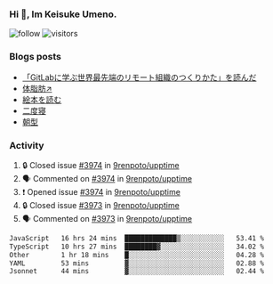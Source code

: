 ### Hi 👋, Im Keisuke Umeno.

<!--
**9renpoto/9renpoto** is a ✨ _special_ ✨ repository because its `README.md` (this file) appears on your GitHub profile.

Here are some ideas to get you started:

- 🔭 I’m currently working on ...
- 🌱 I’m currently learning ...
- 👯 I’m looking to collaborate on ...
- 🤔 I’m looking for help with ...
- 💬 Ask me about ...
- 📫 How to reach me: ...
- 😄 Pronouns: ...
- ⚡ Fun fact: ...
-->

![follow](https://img.shields.io/github/followers/9renpoto?label=Follow&style=social)
![visitors](https://komarev.com/ghpvc/?username=9renpoto&label=Profile%20views&color=0e75b6&style=flat)

### Blogs posts

<!-- BLOG-POST-LIST:START -->
- [「GitLabに学ぶ世界最先端のリモート組織のつくりかた」を読んだ](https://9renpoto.win/entry/2024/09/10/remote_organization)
- [体脂肪↗](https://9renpoto.win/entry/2024/08/12/gaining_fat)
- [絵本を読む](https://9renpoto.win/entry/2024/07/26/picture_book)
- [二度寝](https://9renpoto.win/entry/2024/07/18/going_back_to_sleep)
- [朝型](https://9renpoto.win/entry/2024/05/29/im-an-early)
<!-- BLOG-POST-LIST:END -->

### Activity

<!--START_SECTION:activity-->
1. 🔒 Closed issue [#3974](https://github.com/9renpoto/upptime/issues/3974) in [9renpoto/upptime](https://github.com/9renpoto/upptime)
2. 🗣 Commented on [#3974](https://github.com/9renpoto/upptime/issues/3974#issuecomment-2439547842) in [9renpoto/upptime](https://github.com/9renpoto/upptime)
3. ❗ Opened issue [#3974](https://github.com/9renpoto/upptime/issues/3974) in [9renpoto/upptime](https://github.com/9renpoto/upptime)
4. 🔒 Closed issue [#3973](https://github.com/9renpoto/upptime/issues/3973) in [9renpoto/upptime](https://github.com/9renpoto/upptime)
5. 🗣 Commented on [#3973](https://github.com/9renpoto/upptime/issues/3973#issuecomment-2439514522) in [9renpoto/upptime](https://github.com/9renpoto/upptime)
<!--END_SECTION:activity-->

<!--START_SECTION:waka-->

```txt
JavaScript   16 hrs 24 mins  █████████████▒░░░░░░░░░░░   53.41 %
TypeScript   10 hrs 27 mins  ████████▓░░░░░░░░░░░░░░░░   34.02 %
Other        1 hr 18 mins    █░░░░░░░░░░░░░░░░░░░░░░░░   04.28 %
YAML         53 mins         ▓░░░░░░░░░░░░░░░░░░░░░░░░   02.88 %
Jsonnet      44 mins         ▓░░░░░░░░░░░░░░░░░░░░░░░░   02.44 %
```

<!--END_SECTION:waka-->

